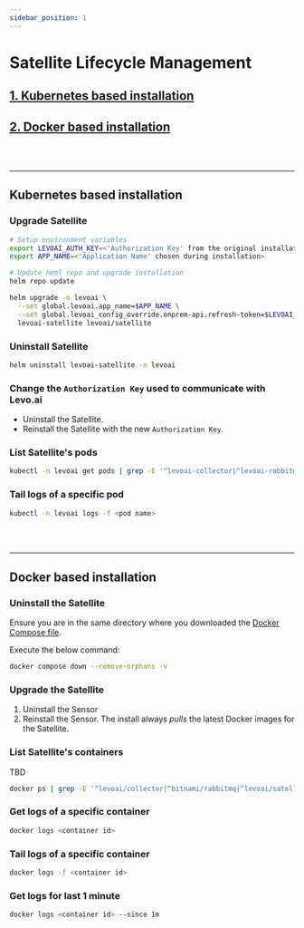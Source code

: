 ```yaml
---
sidebar_position: 1
---
```


# Satellite Lifecycle Management

## [1. Kubernetes based installation](./satellite-mgmt.md#kubernetes-based-installation)

## [2. Docker based installation](./satellite-mgmt.md#docker-based-installation)

<br></br>

---------------------------------------------------------

## Kubernetes based installation

### Upgrade Satellite
```bash
# Setup environment variables
export LEVOAI_AUTH_KEY=<'Authorization Key' from the original installation> 
export APP_NAME=<'Application Name' chosen during installation>

# Update heml repo and upgrade installation
helm repo update

helm upgrade -n levoai \
  --set global.levoai.app_name=$APP_NAME \
  --set global.levoai_config_override.onprem-api.refresh-token=$LEVOAI_AUTH_KEY \
  levoai-satellite levoai/satellite
```


### Uninstall Satellite
```bash
helm uninstall levoai-satellite -n levoai
```

### Change the `Authorization Key` used to communicate with Levo.ai
- Uninstall the Satellite.
- Reinstall the Satellite with the new `Authorization Key`.

### List Satellite's pods
```bash
kubectl -n levoai get pods | grep -E '^levoai-collector|^levoai-rabbitmq|^levoai-satellite|^levoai-tagger'
```

### Tail logs of a specific pod
```bash
kubectl -n levoai logs -f <pod name>
```

<br></br>

---------------------------------------------------------

## Docker based installation

### Uninstall the Satellite
Ensure you are in the same directory where you downloaded the [Docker Compose file](../../../../../static/scripts/satellite/docker-compose.yml).

Execute the below command:
```bash
docker compose down --remove-orphans -v
```

### Upgrade the Satellite
1. Uninstall the Sensor
2. Reinstall the Sensor. The install always *pulls* the latest Docker images for the Satellite.

### List Satellite's containers
TBD
```bash
docker ps | grep -E '^levoai/collector|^bitnami/rabbitmq|^levoai/satellite|^levoai/tagger'
```

### Get logs of a specific container
```bash
docker logs <container id>
```

### Tail logs of a specific container
```bash
docker logs -f <container id>
```

### Get logs for last 1 minute
```bash
docker logs <container id> --since 1m
```
